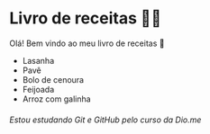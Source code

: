 # Livro de receitas :man_cook:

Olá!  Bem vindo ao meu livro de receitas :wave:

- Lasanha
- Pavê
- Bolo de cenoura
- Feijoada
- Arroz com galinha













###### Estou estudando Git e GitHub pelo curso da Dio.me

